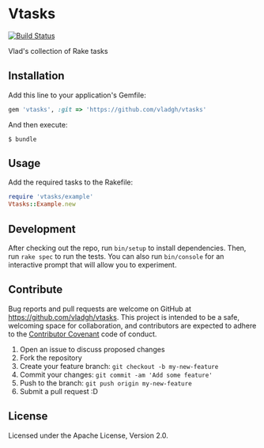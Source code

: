 # Vtasks
[![Build Status](https://travis-ci.org/vladgh/vtasks.svg?branch=master)](https://travis-ci.org/vladgh/vtasks)

Vlad's collection of Rake tasks

## Installation

Add this line to your application's Gemfile:

```ruby
gem 'vtasks', :git => 'https://github.com/vladgh/vtasks'
```

And then execute:

    $ bundle

## Usage

Add the required tasks to the Rakefile:

```ruby
require 'vtasks/example'
Vtasks::Example.new
```

## Development

After checking out the repo, run `bin/setup` to install dependencies. Then, run `rake spec` to run the tests. You can also run `bin/console` for an interactive prompt that will allow you to experiment.

## Contribute

Bug reports and pull requests are welcome on GitHub at https://github.com/vladgh/vtasks. This project is intended to be a safe, welcoming space for collaboration, and contributors are expected to adhere to the [Contributor Covenant](http://contributor-covenant.org) code of conduct.

1. Open an issue to discuss proposed changes
2. Fork the repository
3. Create your feature branch: `git checkout -b my-new-feature`
4. Commit your changes: `git commit -am 'Add some feature'`
5. Push to the branch: `git push origin my-new-feature`
6. Submit a pull request :D

## License
Licensed under the Apache License, Version 2.0.
